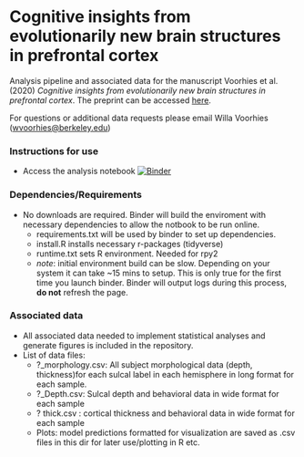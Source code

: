 # Cognitive insights from evolutionarily new brain structures in prefrontal cortex
Analysis pipeline and associated data for the manuscript Voorhies et al. (2020) *Cognitive insights from evolutionarily new brain structures in prefrontal cortex*. The preprint can be accessed [here](https://www.biorxiv.org/content/10.1101/2020.11.07.372805v1).

  For questions or additional data requests please email Willa Voorhies (wvoorhies@berkeley.edu)
  
### Instructions for use ### 
- Access the analysis notebook
[![Binder](https://mybinder.org/badge_logo.svg)](https://mybinder.org/v2/gh/wvoorhies/CognitiveInsights_SulcalMorphology.git/HEAD)

### Dependencies/Requirements ###
- No downloads are required. Binder will build the enviroment with necessary dependencies to allow the notbook to be run online. 
  - requirements.txt will be used by binder to set up dependencies.
  - install.R installs necessary r-packages (tidyverse)
  - runtime.txt sets R environment. Needed for rpy2
  - *note*: initial environment build can be slow. Depending on your system it can take ~15 mins to setup. This is only true for the first time you launch binder. Binder will output logs during this process, **do not** refresh the page. 
  
### Associated data ###
  - All associated data needed to implement statistical analyses and generate figures is included in the repository.
  - List of data files: 
    - ?_morphology.csv: All subject morphological data (depth, thickness)for each sulcal label in each hemisphere in long format for each sample.
    - ?_Depth.csv: Sulcal depth and behavioral data in wide format for each sample
    - ? thick.csv : cortical thickness and behavioral data in wide format for each sample
    - Plots: model predictions formatted for visualization are saved as .csv files in this dir for later use/plotting in R etc. 
  

